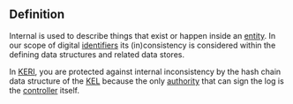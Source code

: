 ## Definition
Internal is used to describe things that exist or happen inside an [entity](entity). In our scope of digital [identifiers](identifier) its (in)consistency is considered within the defining data structures and related data stores.

In [KERI](key-event-receipt-infrastructure), you are protected against internal inconsistency by the hash chain data structure of the [KEL](key-event-log) because the only [authority](authority) that can sign the log is the [controller](controller) itself.

